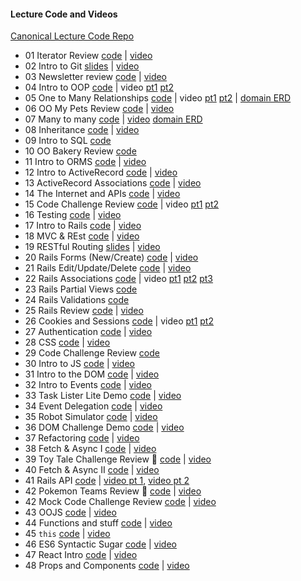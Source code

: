 

#### Lecture Code and Videos
[Canonical Lecture Code Repo](https://github.com/learn-co-students/dc-web-060120)

- 01 Iterator Review [code](https://github.com/learn-co-students/dc-web-060120/tree/master/01-iterators-review) | [video](https://youtu.be/uV6FhaKIaLQ)
- 02 Intro to Git [slides](https://docs.google.com/presentation/d/1Zh2_zB7UB8iFTOyq9bbyiEbzjzDULHaYINCNl912iEE/edit?usp=sharing) | [video](https://youtu.be/wJ3rvHT8edE)
- 03 Newsletter review [code](https://github.com/learn-co-students/dc-web-060120/tree/master/03-newsletter) | [video](https://wework.zoom.com/rec/share/-9xrLoih-VFIQ9LuynPTRKgzBIHLaaa8gShN8vQJnk2rTI7DEMJH_zfREvFtfW8b?startTime=1587498583000)
- 04 Intro to OOP [code](https://github.com/learn-co-students/dc-web-060120/tree/master/04-intro-to-oop) | video [pt1](https://wework.zoom.com/rec/share/_tx7EZGo_ElOfq_p9E2YRfUkRYjJaaa81SAfqPAJxUklsZ6pSZTnL70wYnML8QQS?startTime=1587564106000) [pt2](https://wework.zoom.com/rec/share/48BTEJau1HxOHqud0x_iWKI_IrW6X6a823Qaq6VYzRn1MJ89TaarMCuC3s2XGJvR?startTime=1587569371000)
- 05 One to Many Relationships [code](https://github.com/learn-co-students/dc-web-060120/tree/master/05-one-to-many) | video [pt1](https://youtu.be/kiovmgelbNQ) [pt2](https://youtu.be/VwGBUskx94g) | [domain ERD](https://imgur.com/LTa2h6B)
- 06  OO My Pets Review [code](https://github.com/learn-co-students/dc-web-060120/tree/master/06-my-pets) | [video](https://wework.zoom.com/rec/share/-_0yI4rC7l5IUJ3pzB_iRY8fTrbgT6a80Cgc-6EOzxpCYbgk5ZSDnEt-2aCOsoza?startTime=1591385493000)
- 07 Many to many [code](https://github.com/learn-co-students/dc-web-060120/tree/master/07-many-to-many) | [video](https://youtu.be/HkOI52Fw3aM) [domain ERD](https://imgur.com/a/3TROdei)
- 08 Inheritance [code](https://github.com/learn-co-students/dc-web-060120/tree/master/08-inheritance) | [video](https://youtu.be/xjwBQVia0cE)
- 09 Intro to SQL [code](https://github.com/learn-co-students/dc-web-060120/tree/master/09-intro-to-sql) 
- 10 OO Bakery Review [code](https://github.com/learn-co-students/dc-web-060120/tree/master/10-oo-bakery-review) 
- 11 Intro to ORMS [code](https://github.com/learn-co-students/dc-web-060120/tree/master/11-intro-to-orms) | [video](https://wework.zoom.com/rec/share/-9VLF6_83FxIGK_g0WT8AYl-OoPfX6a82ycb-PtbyHdq9azLw-gzQgN9OqimG3E?startTime=1588186685000) 
- 12 Intro to ActiveRecord [code](https://github.com/learn-co-students/dc-web-060120/tree/master/12-intro-to-active-record) | [video](https://youtu.be/mglAAIuT54o)
- 13 ActiveRecord Associations [code](https://github.com/learn-co-students/dc-web-060120/tree/master/13-active-record-associations) | [video](https://youtu.be/zaJ2k8q2n04)
- 14 The Internet and APIs [code](https://github.com/learn-co-students/dc-web-060120/tree/master/14-apis-and-the-internet) | [video](https://youtu.be/Vgj89hi2imE)
- 15 Code Challenge Review [code](https://github.com/learn-co-students/dc-web-060120/tree/master/15-code-challenge-review) | video [pt1](https://youtu.be/pMlC6QBwoa0) [pt2](https://youtu.be/yZHWUdSvl-4)
- 16 Testing [code](https://github.com/learn-co-students/dc-web-060120/tree/master/16-intro-to-testing) | [video](https://youtu.be/JYHZKe_pBnM)
- 17 Intro to Rails [code](https://github.com/learn-co-students/dc-web-060120/tree/master/17-intro-to-rails) | [video](https://youtu.be/R9bMNhgh394)
- 18 MVC & REst [code](https://github.com/learn-co-students/dc-web-060120/tree/master/18-rails-mvc) | [video](https://youtu.be/tW3LRkF4m1g)
- 19 RESTful Routing [slides](https://docs.google.com/presentation/d/164WexcwsMlilw9Ojv1mSa0l2-QjQCYIPdfHBVWyGeWY/edit?usp=sharing) | [video](https://youtu.be/Eon01Pp4fl8)
- 20 Rails Forms (New/Create) [code](https://github.com/learn-co-students/dc-web-060120/tree/master/19-rails-forms-part-1) | [video](https://wework.zoom.com/rec/share/6cN-Nonu0TxOAYXyw0HRA78FQJm7X6a8hykarvAMn0aePgdm7bPMkWopajCaNqKP?startTime=1593008716000)
- 21 Rails Edit/Update/Delete [code](https://github.com/learn-co-students/dc-web-060120/tree/master/20-rails-forms-pt-2) | [video](https://wework.zoom.com/rec/share/6cN-Nonu0TxOAYXyw0HRA78FQJm7X6a8hykarvAMn0aePgdm7bPMkWopajCaNqKP?startTime=1593025653000)
- 22 Rails Associations [code](https://github.com/learn-co-students/dc-web-060120/tree/master/21-rails-associated-objects) | video [pt1](https://wework.zoom.com/rec/share/2-B6M7Xtzm5IaNLcsG-AX6AdF9T9T6a80yNI-KBZmR4rwyw0oXyQais_ON1dexfs?startTime=1593094428000) [pt2](https://wework.zoom.com/rec/play/uZAvd-H-rjs3T9bE5QSDVPQtW9W_evms1CVM-fELyxvmVHQLOweuZrpEZOGj4zxST5ucUw7ASNBLo3p8) [pt3](https://wework.zoom.com/rec/play/78IkJuGhqz03GNyR4QSDBKMsW42_K_msgyNPqfYNxBuzWnQHNgLwYOAWah3tf0Ok8LjJA6XuNatIwz8)
- 23 Rails Partial Views [code](https://github.com/learn-co-students/dc-web-060120/tree/master/22-partials)
- 24 Rails Validations [code](https://github.com/learn-co-students/dc-web-060120/tree/master/23-validations)
- 25 Rails Review [code](https://github.com/learn-co-students/dc-web-060120/tree/master/24-cosmic_travel) | [video](https://wework.zoom.com/rec/share/xsJpIZjfrVNJYIXUtUfZW6B4H7bnX6a81XIcrvsInhvA-mGsFkpardXQgIMWscTA?startTime=1593455777000)
- 26 Cookies and Sessions [code](https://github.com/learn-co-students/dc-web-060120/tree/master/25-cookies-and-sessions) | video [pt1](https://wework.zoom.com/rec/share/18JZE-Ht_19JWqPKz37vXYsIOqTAX6a82nAXrPIFzUvxZpPYHeopEr-CcHzaAFYl?startTime=1594064104000) [pt2](https://wework.zoom.com/rec/share/xvVNbJTf129LTIXEzFycSvEqGJTdX6a80SlL-acOyxy4GiU7NhttjxTliXbfAEJT?startTime=1594130964000)
- 27 Authentication [code](https://github.com/learn-co-students/dc-web-060120/tree/master/26-authentication) | [video](https://wework.zoom.com/rec/share/xvVNbJTf129LTIXEzFycSvEqGJTdX6a80SlL-acOyxy4GiU7NhttjxTliXbfAEJT?startTime=1594148501000)
- 28 CSS [code](https://github.com/learn-co-students/dc-web-060120/tree/master/27-CSS) | [video](https://wework.zoom.com/rec/share/w9JMCo_U-l1JfM-X2H_efIwiNNz0T6a81XMa_KJYzkjYEuk863k56T0i_ZIYRFY3)
- 29 Code Challenge Review [code](https://github.com/learn-co-students/dc-web-060120/tree/master/28-code-challenge-review/RosterTracker)
- 30 Intro to JS [code](https://github.com/learn-co-students/dc-web-060120/tree/master/29-intro-to-js) | [video](https://youtu.be/KAVIlkWhLIc)
- 31 Intro to the DOM [code](https://github.com/learn-co-students/dc-web-060120/tree/master/30-intro-to-the-dom) | [video](https://youtu.be/5Mc95g-kaJY)
- 32 Intro to Events [code](https://github.com/learn-co-students/dc-web-060120/tree/master/31-intro-to-events) | [video](https://youtu.be/MP3lCXaIvcM)
- 33 Task Lister Lite Demo [code](https://github.com/learn-co-students/dc-web-060120/tree/master/32-task-lister-lite-demo) | [video](https://youtu.be/_fDq8eJnVXg)
- 34 Event Delegation [code](https://github.com/learn-co-students/dc-web-060120/tree/master/33-event-delegation) | [video](https://youtu.be/p9JbOkPFoRA)
- 35 Robot Simulator [code](https://github.com/learn-co-students/dc-web-060120/tree/master/34-robot-simulator-demo) | [video](https://youtu.be/volRaBh62eM)
- 36 DOM Challenge Demo [code](https://github.com/learn-co-students/dc-web-060120/tree/master/35-dom-challenge-demo) | [video](https://www.youtube.com/watch?v=AUmVrub-C9E)
- 37 Refactoring [code](https://github.com/learn-co-students/dc-web-060120/tree/master/36-refactoring) | [video](https://youtu.be/wRYCW-fp5p4)
- 38 Fetch & Async I [code](https://github.com/learn-co-students/dc-web-060120/tree/master/37-async-and-fetch-1) | [video](https://youtu.be/zltomG52y-o)
- 39 Toy Tale Challenge Review 🧸 [code](https://github.com/learn-co-students/dc-web-060120/tree/master/39-toy-tale-breakout-review) | [video](https://wework.zoom.com/rec/share/1fYyDLbiqj5Oa6_E-liOVfM6Lqj-aaa81SUe-KYMzEzbdsPzhuWdD1CeYmc4ECrY)
- 40 Fetch & Async II [code](https://github.com/learn-co-students/dc-web-060120/tree/master/38-async-and-fetch-2) | [video](https://youtu.be/3ODttFL4v2U)
- 41 Rails API [code](https://github.com/learn-co-students/dc-web-060120/tree/master/40-rails-api) | [video pt 1](https://youtu.be/hU0kuci7KZE), [video pt 2](https://youtu.be/Bc_am49xxpA)
- 42 Pokemon Teams Review 🎉 [code](https://github.com/learn-co-students/dc-web-060120/tree/master/41-pokemon-teams-breakout-review) | [video](https://youtu.be/Gt60QuGORp4)
- 42 Mock Code Challenge Review [code](https://github.com/learn-co-students/dc-web-060120/tree/master/42-mock-code-challenge-review) | [video](https://youtu.be/_pYovwOsZXU)
- 43 OOJS [code](https://github.com/learn-co-students/dc-web-060120/tree/master/43-oojs) | [video](https://youtu.be/P4UU8oKJypQ)
- 44 Functions and stuff [code](https://github.com/learn-co-students/dc-web-060120/tree/master/44-functions) | [video](https://youtu.be/QtJ_tvpb1Iw)
- 45 `this` [code](https://github.com/learn-co-students/dc-web-060120/tree/master/45-this) | [video](https://youtu.be/63g8aaaGt88)
- 46 ES6 Syntactic Sugar [code](https://github.com/learn-co-students/dc-web-060120/tree/master/46-es6-syntax) | [video](https://youtu.be/5I6iiSswakA)
- 47 React Intro [code](https://github.com/learn-co-students/dc-web-060120/tree/master/47-Intro-react) | [video](https://youtu.be/BSPHvRh0d-k)
- 48 Props and Components [code](https://github.com/learn-co-students/dc-web-060120/tree/master/48-Props-components) | [video](https://youtu.be/eFkWBatF_0w)




